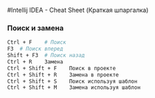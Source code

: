#Intellij IDEA - Cheat Sheet (Краткая шпаргалка)

### Поиск и замена
``` bash
Ctrl + F	# Поиск
F3	# Поиск вперед
Shift + F3	# Поиск назад
Ctrl + R	Замена
Ctrl + Shift + F	Поиск в проекте
Ctrl + Shift + R	Замена в проекте
Ctrl + Shift + S	Поиск используя шаблон
Ctrl + Shift + M	Замена используя шаблон
```

